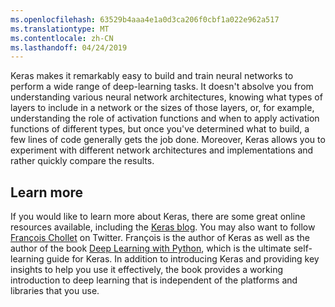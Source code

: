 ```yaml
---
ms.openlocfilehash: 63529b4aaa4e1a0d3ca206f0cbf1a022e962a517
ms.translationtype: MT
ms.contentlocale: zh-CN
ms.lasthandoff: 04/24/2019
---
```

Keras makes it remarkably easy to build and train neural networks to perform a wide range of deep-learning tasks. It doesn't absolve you from understanding various neural network architectures, knowing what types of layers to include in a network or the sizes of those layers, or, for example, understanding the role of activation functions and when to apply activation functions of different types, but once you've determined what to build, a few lines of code generally gets the job done. Moreover, Keras allows you to experiment with different network architectures and implementations and rather quickly compare the results.

## <a name="learn-more"></a>Learn more

If you would like to learn more about Keras, there are some great online resources available, including the [Keras blog](https://blog.keras.io/). You may also want to follow [François Chollet](https://twitter.com/fchollet) on Twitter. François is the author of Keras as well as the author of the book [Deep Learning with Python](https://www.amazon.com/Deep-Learning-Python-Francois-Chollet/dp/1617294438), which is the ultimate self-learning guide for Keras. In addition to introducing Keras and providing key insights to help you use it effectively, the book provides a working introduction to deep learning that is independent of the platforms and libraries that you use.